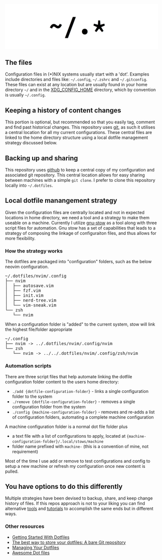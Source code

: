 ![Dotfiles](dotfiles.png)

## The files 

Configuration files in (\*)NIX systems usually start with a 'dot'.  Examples include directories and files like: `~/.config`,  `~/.zshrc` and `~/.gitconfig`. These files can exist at any location but are usually found in your home directory `~/` and in the [XDG_CONFIG_HOME](https://specifications.freedesktop.org/basedir-spec/basedir-spec-latest.html) directory, which by convention is usually `~/.config`.

## Keeping a history of content changes

This portion is optional, but recommended so that you easily tag, comment and find past historical changes.  This repository uses [git](https://git-scm.com/), as such it utilises a central location for all my current configurations. These central files are linked to the home directory structure using a local dotfile management strategy discussed below.

## Backing up and sharing

This repository uses [github](www.github.com) to keep a central copy of my configuration and associated git repository.  This central location allows for easy sharing between machines with a simple `git clone`.  I prefer to clone this repository locally into `~/.dotfiles`.

## Local dotfile manangement strategy

Given the configuration files are centrally located and not in expected locations in home directory, we need a tool and a strategy to make them useable on a machine.  Currently I utilize [gnu-stow](https://www.gnu.org/software/stow/) as a tool along with three script files for automation.  Gnu stow has a set of capabilities that leads to a strategy of composing the linkage of configuraiton files, and thus allows for more flexibility.

### How the strategy works

The dotfiles are packaged into "configuration" folders, such as the below neovim configuration.

<pre>
~/.dotfiles/nvim/.config
├── nvim
│  ├── autosave.vim
│  ├── fzf.vim
│  ├── init.vim
│  ├── nerd-tree.vim
│  └── vim-sneak.vim
└── zsh
   └── nvim
</pre>

When a configuration folder is "added" to the current system, stow will link the highest file/folder appropriate  

<pre>
~/.config
├── nvim -> ../.dotfiles/nvim/.config/nvim
└── zsh
   └── nvim -> ../../.dotfiles/nvim/.config/zsh/nvim
</pre>

### Automation scripts

There are three script files that help automate linking the dotfile configuration folder content to the users home directory:

* `./add {dotfile-configuration-folder}` - links a single configuration folder to the system
* `./remove {dotfile-configuration-folder}` - removes a single configuration folder from the system
* `./config {machine-configuration-folder}` - removes and re-adds a list of configuration folders, automating a complete machine configuration
    
A machine configuration folder is a normal dot file folder plus

* a text file with a list of configurations to apply, located at `{machine-configuration-folder}/.local/stows/machine`
* folder name prefixed with `machine-` (this is a convention of mine, not requirement)

Most of the time I use add or remove to test configurations and config to setup a new machine or refresh my configuration once new content is pulled. 

## You have options to do this differently

Multiple strategies have been devised to backup, share, and keep change history of files.  If this repos approach is not to your liking you can find alternative [tools](https://github.com/webpro/awesome-dotfiles#tools) and [tutorials](https://github.com/webpro/awesome-dotfiles#articles) to accomplish the same ends but in different ways.

### Other resources

* [Getting Started With Dotfiles](https://medium.com/@webprolific/getting-started-with-dotfiles-43c3602fd789)
* [The best way to store your dotfiles: A bare Git repository ](https://www.atlassian.com/git/tutorials/dotfiles)
* [Managing Your Dotfiles](https://www.anishathalye.com/2014/08/03/managing-your-dotfiles/)
* [Awesome Dot files](https://github.com/webpro/awesome-dotfiles)

